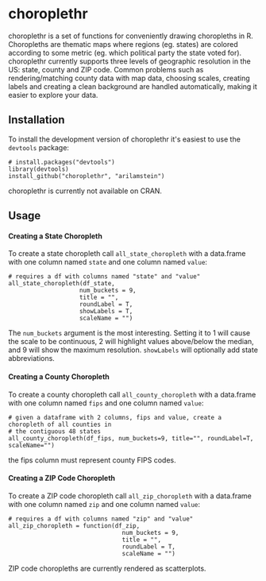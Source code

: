 # choroplethr

choroplethr is a set of functions for conveniently drawing choropleths in R.  Choropleths are thematic maps where regions (eg. states) are colored according to some metric (eg. which political party the state voted for).  choroplethr currently supports three levels of geographic resolution in the US: state, county and ZIP code.  Common problems such as rendering/matching county data with map data, choosing scales, creating labels and creating a clean background are handled automatically, making it easier to explore your data.

## Installation

To install the development version of choroplethr it's easiest to use the `devtools` package:

```
# install.packages("devtools")
library(devtools)
install_github("choroplethr", "arilamstein")
```

choroplethr is currently not available on CRAN.

## Usage

#### Creating a State Choropleth
To create a state choropleth call `all_state_choropleth` with a data.frame with one column named `state` and one column named `value`:
```
# requires a df with columns named "state" and "value"
all_state_choropleth(df_state, 
                    num_buckets = 9, 
                    title = "", 
                    roundLabel = T, 
                    showLabels = T,
                    scaleName = "")
```
The `num_buckets` argument is the most interesting.  Setting it to 1 will cause the scale to be continuous, 2 will highlight values above/below the median, and 9 will show the maximum resolution.  `showLabels` will optionally add state abbreviations.

#### Creating a County Choropleth
To create a county choropleth call `all_county_choropleth` with a data.frame with one column named `fips` and one column named `value`:
```
# given a dataframe with 2 columns, fips and value, create a choropleth of all counties in
# the contiguous 48 states
all_county_choropleth(df_fips, num_buckets=9, title="", roundLabel=T, scaleName="")
```
the fips column must represent county FIPS codes.

#### Creating a ZIP Code Choropleth
To create a ZIP code choropleth call `all_zip_choropleth` with a data.frame with one column named `zip` and one column named `value`:

```
# requires a df with columns named "zip" and "value"
all_zip_choropleth = function(df_zip, 
                                num_buckets = 9, 
                                title = "", 
                                roundLabel = T,
                                scaleName = "")
```

ZIP code choropleths are currently rendered as scatterplots.